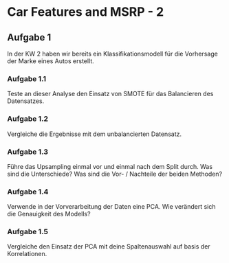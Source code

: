 
# Car Features and MSRP - 2

## Aufgabe 1
In der KW 2 haben wir bereits ein Klassifikationsmodell für die Vorhersage der Marke eines Autos erstellt. 

### Aufgabe 1.1
Teste an dieser Analyse den Einsatz von SMOTE für das Balancieren des Datensatzes. 

### Aufgabe 1.2
Vergleiche die Ergebnisse mit dem unbalancierten Datensatz.

### Aufgabe 1.3
Führe das Upsampling einmal vor und einmal nach dem Split durch. Was sind die Unterschiede? Was sind die Vor- / Nachteile der beiden Methoden?

### Aufgabe 1.4
Verwende in der Vorverarbeitung der Daten eine PCA. Wie verändert sich die Genauigkeit des Modells?

### Aufgabe 1.5
Vergleiche den Einsatz der PCA mit deine Spaltenauswahl auf basis der Korrelationen.



